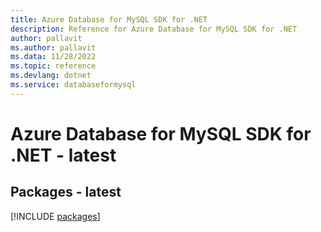 ```yaml
---
title: Azure Database for MySQL SDK for .NET
description: Reference for Azure Database for MySQL SDK for .NET
author: pallavit
ms.author: pallavit
ms.data: 11/28/2022
ms.topic: reference
ms.devlang: dotnet
ms.service: databaseformysql
---
```

# Azure Database for MySQL SDK for .NET - latest
## Packages - latest
[!INCLUDE [packages](database-for-mysql-index.md)]